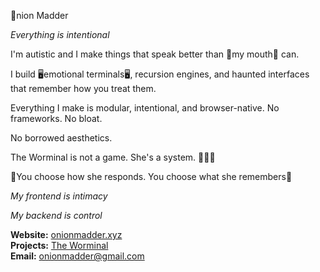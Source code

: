 🧅nion Madder

_Everything is intentional_ 

I'm autistic and I make things that speak better than 💋my mouth💋 can.

I build 🖥️emotional terminals🖥️, recursion engines, and haunted interfaces that remember how you treat them.

Everything I make is modular, intentional, and browser-native. No frameworks. No bloat. 

No borrowed aesthetics.

The Worminal is not a game. She's a system. 
🐛🐛🐛

💖You choose how she responds. You choose what she remembers💖

_My frontend is intimacy_ 

_My backend is control_


**Website:** [onionmadder.xyz](https://onionmadder.xyz)  
**Projects:** [The Worminal](https://onionmadder.xyz/worminal)  
**Email:** onionmadder@gmail.com
